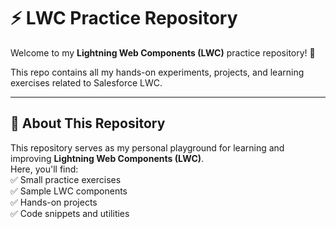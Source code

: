 # ⚡ LWC Practice Repository  

Welcome to my **Lightning Web Components (LWC)** practice repository! 🚀  

This repo contains all my hands-on experiments, projects, and learning exercises related to Salesforce LWC.  

---

## 📌 **About This Repository**  
This repository serves as my personal playground for learning and improving **Lightning Web Components (LWC)**.  
Here, you'll find:  
✅ Small practice exercises  
✅ Sample LWC components  
✅ Hands-on projects  
✅ Code snippets and utilities  
